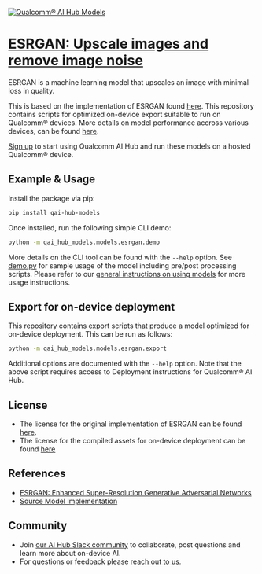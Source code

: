 [![Qualcomm® AI Hub Models](https://qaihub-public-assets.s3.us-west-2.amazonaws.com/qai-hub-models/quic-logo.jpg)](../../README.md)


# [ESRGAN: Upscale images and remove image noise](https://aihub.qualcomm.com/models/esrgan)

ESRGAN is a machine learning model that upscales an image with minimal loss in quality.

This is based on the implementation of ESRGAN found [here](https://github.com/xinntao/ESRGAN/). This repository contains scripts for optimized on-device
export suitable to run on Qualcomm® devices. More details on model performance
accross various devices, can be found [here](https://aihub.qualcomm.com/models/esrgan).

[Sign up](https://myaccount.qualcomm.com/signup) to start using Qualcomm AI Hub and run these models on a hosted Qualcomm® device.




## Example & Usage

Install the package via pip:
```bash
pip install qai-hub-models
```


Once installed, run the following simple CLI demo:

```bash
python -m qai_hub_models.models.esrgan.demo
```
More details on the CLI tool can be found with the `--help` option. See
[demo.py](demo.py) for sample usage of the model including pre/post processing
scripts. Please refer to our [general instructions on using
models](../../../#getting-started) for more usage instructions.

## Export for on-device deployment

This repository contains export scripts that produce a model optimized for
on-device deployment. This can be run as follows:

```bash
python -m qai_hub_models.models.esrgan.export
```
Additional options are documented with the `--help` option. Note that the above
script requires access to Deployment instructions for Qualcomm® AI Hub.


## License
* The license for the original implementation of ESRGAN can be found
  [here](https://github.com/xinntao/ESRGAN/blob/master/LICENSE).
* The license for the compiled assets for on-device deployment can be found [here](https://qaihub-public-assets.s3.us-west-2.amazonaws.com/qai-hub-models/Qualcomm+AI+Hub+Proprietary+License.pdf)


## References
* [ESRGAN: Enhanced Super-Resolution Generative Adversarial Networks](https://arxiv.org/abs/1809.00219)
* [Source Model Implementation](https://github.com/xinntao/ESRGAN/)



## Community
* Join [our AI Hub Slack community](https://aihub.qualcomm.com/community/slack) to collaborate, post questions and learn more about on-device AI.
* For questions or feedback please [reach out to us](mailto:ai-hub-support@qti.qualcomm.com).
